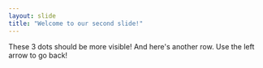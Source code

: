 ```yaml
---
layout: slide
title: "Welcome to our second slide!"
---
```

These 3 dots should be more visible!
And here's another row.
Use the left arrow to go back!
